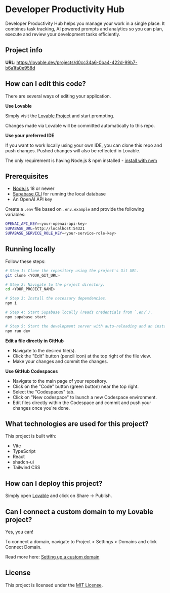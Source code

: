 # Developer Productivity Hub

Developer Productivity Hub helps you manage your work in a single place. It
combines task tracking, AI powered prompts and analytics so you can plan,
execute and review your development tasks efficiently.

## Project info

**URL**: https://lovable.dev/projects/d0cc34a6-0ba4-422d-99b7-b6a1fa0e958d

## How can I edit this code?

There are several ways of editing your application.

**Use Lovable**

Simply visit the [Lovable Project](https://lovable.dev/projects/d0cc34a6-0ba4-422d-99b7-b6a1fa0e958d) and start prompting.

Changes made via Lovable will be committed automatically to this repo.

**Use your preferred IDE**

If you want to work locally using your own IDE, you can clone this repo and push changes. Pushed changes will also be reflected in Lovable.

The only requirement is having Node.js & npm installed - [install with nvm](https://github.com/nvm-sh/nvm#installing-and-updating)

## Prerequisites

- [Node.js](https://nodejs.org/) 18 or newer
- [Supabase CLI](https://supabase.com/docs/guides/cli) for running the local database
- An OpenAI API key

Create a `.env` file based on `.env.example` and provide the following variables:

```bash
OPENAI_API_KEY=<your-openai-api-key>
SUPABASE_URL=http://localhost:54321
SUPABASE_SERVICE_ROLE_KEY=<your-service-role-key>
```

## Running locally

Follow these steps:

```sh
# Step 1: Clone the repository using the project's Git URL.
git clone <YOUR_GIT_URL>

# Step 2: Navigate to the project directory.
cd <YOUR_PROJECT_NAME>

# Step 3: Install the necessary dependencies.
npm i

# Step 4: Start Supabase locally (reads credentials from `.env`).
npx supabase start

# Step 5: Start the development server with auto-reloading and an instant preview.
npm run dev
```

**Edit a file directly in GitHub**

- Navigate to the desired file(s).
- Click the "Edit" button (pencil icon) at the top right of the file view.
- Make your changes and commit the changes.

**Use GitHub Codespaces**

- Navigate to the main page of your repository.
- Click on the "Code" button (green button) near the top right.
- Select the "Codespaces" tab.
- Click on "New codespace" to launch a new Codespace environment.
- Edit files directly within the Codespace and commit and push your changes once you're done.

## What technologies are used for this project?

This project is built with:

- Vite
- TypeScript
- React
- shadcn-ui
- Tailwind CSS

## How can I deploy this project?

Simply open [Lovable](https://lovable.dev/projects/d0cc34a6-0ba4-422d-99b7-b6a1fa0e958d) and click on Share -> Publish.

## Can I connect a custom domain to my Lovable project?

Yes, you can!

To connect a domain, navigate to Project > Settings > Domains and click Connect Domain.

Read more here: [Setting up a custom domain](https://docs.lovable.dev/tips-tricks/custom-domain#step-by-step-guide)

## License

This project is licensed under the [MIT License](LICENSE).
